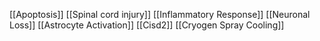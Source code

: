 [[Apoptosis]]
[[Spinal cord injury]]
[[Inflammatory Response]]
[[Neuronal Loss]]
[[Astrocyte Activation]]
[[Cisd2]]
[[Cryogen Spray Cooling]]
